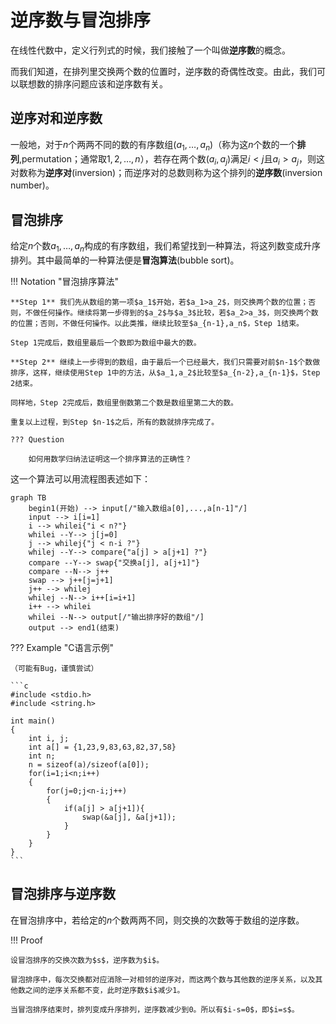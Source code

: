 # 逆序数与冒泡排序

在线性代数中，定义行列式的时候，我们接触了一个叫做**逆序数**的概念。

而我们知道，在排列里交换两个数的位置时，逆序数的奇偶性改变。由此，我们可以联想数的排序问题应该和逆序数有关。

## 逆序对和逆序数

一般地，对于$n$个两两不同的数的有序数组$(a_1, \dots, a_n)$（称为这$n$个数的一个**排列**,permutation；通常取$1,2,\dots,n$），若存在两个数$(a_i, a_j)$满足$i < j$且$a_i>a_j$，则这对数称为**逆序对**(inversion)；而逆序对的总数则称为这个排列的**逆序数**(inversion number)。

## 冒泡排序

给定$n$个数$a_1, \dots, a_n$构成的有序数组，我们希望找到一种算法，将这列数变成升序排列。其中最简单的一种算法便是**冒泡算法**(bubble sort)。

!!! Notation "冒泡排序算法"

    **Step 1** 我们先从数组的第一项$a_1$开始，若$a_1>a_2$，则交换两个数的位置；否则，不做任何操作。继续将第一步得到的$a_2$与$a_3$比较，若$a_2>a_3$，则交换两个数的位置；否则，不做任何操作。以此类推，继续比较至$a_{n-1},a_n$，Step 1结束。
    
    Step 1完成后，数组里最后一个数即为数组中最大的数。
    
    **Step 2** 继续上一步得到的数组，由于最后一个已经最大，我们只需要对前$n-1$个数做排序，这样，继续使用Step 1中的方法，从$a_1,a_2$比较至$a_{n-2},a_{n-1}$，Step 2结束。
    
    同样地，Step 2完成后，数组里倒数第二个数是数组里第二大的数。
    
    重复以上过程，到Step $n-1$之后，所有的数就排序完成了。
    
    ??? Question
    
        如何用数学归纳法证明这一个排序算法的正确性？

这一个算法可以用流程图表述如下：

```diagram
graph TB
	begin1(开始) --> input[/"输入数组a[0],...,a[n-1]"/]
	input --> i[i=1]
	i --> whilei{"i < n?"}
	whilei --Y--> j[j=0]
	j --> whilej{"j < n-i ?"}
	whilej --Y--> compare{"a[j] > a[j+1] ?"}
	compare --Y--> swap{"交换a[j], a[j+1]"}
	compare --N--> j++
	swap --> j++[j=j+1]
	j++ --> whilej
	whilej --N--> i++[i=i+1]
	i++ --> whilei
	whilei --N--> output[/"输出排序好的数组"/]
	output --> end1(结束)
```

??? Example "C语言示例"

    （可能有Bug，谨慎尝试）

    ```c
    #include <stdio.h>
    #include <string.h>

    int main()
    {
        int i, j;
        int a[] = {1,23,9,83,63,82,37,58}
        int n;
        n = sizeof(a)/sizeof(a[0]);
        for(i=1;i<n;i++)
        {
            for(j=0;j<n-i;j++)
            {
                if(a[j] > a[j+1]){
                    swap(&a[j], &a[j+1]);
                }
            }
        }
    }
    ```

## 冒泡排序与逆序数

在冒泡排序中，若给定的$n$个数两两不同，则交换的次数等于数组的逆序数。

!!! Proof
    
    设冒泡排序的交换次数为$s$，逆序数为$i$。
    
    冒泡排序中，每次交换都对应消除一对相邻的逆序对，而这两个数与其他数的逆序关系，以及其他数之间的逆序关系都不变，此时逆序数$i$减少1。
    
    当冒泡排序结束时，排列变成升序排列，逆序数减少到0。所以有$i-s=0$，即$i=s$。
